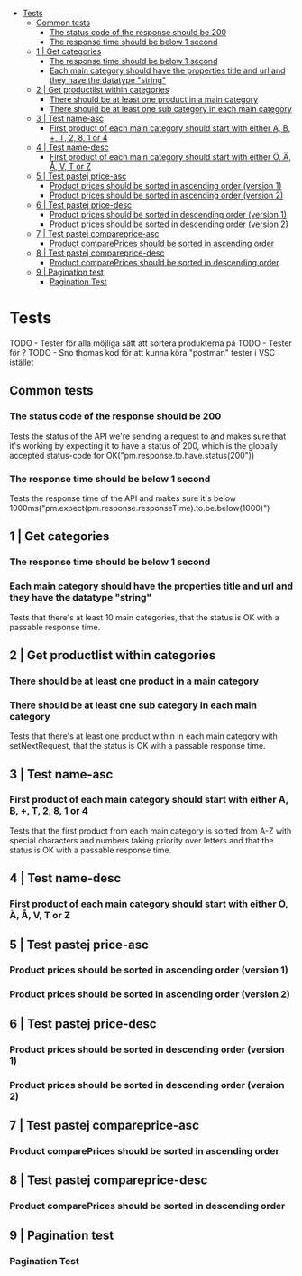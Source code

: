 
- [Tests](#tests)
  - [Common tests](#common-tests)
    - [The status code of the response should be 200](#the-status-code-of-the-response-should-be-200)
    - [The response time should be below 1 second](#the-response-time-should-be-below-1-second)
  - [1 | Get categories](#1--get-categories)
    - [The response time should be below 1 second](#the-response-time-should-be-below-1-second-1)
    - [Each main category should have the properties title and url and they have the datatype "string"](#each-main-category-should-have-the-properties-title-and-url-and-they-have-the-datatype-string)
  - [2 | Get productlist within categories](#2--get-productlist-within-categories)
    - [There should be at least one product in a main category](#there-should-be-at-least-one-product-in-a-main-category)
    - [There should be at least one sub category in each main category](#there-should-be-at-least-one-sub-category-in-each-main-category)
  - [3 | Test name-asc](#3--test-name-asc)
    - [First product of each main category should start with either A, B, +, T, 2, 8, 1 or 4](#first-product-of-each-main-category-should-start-with-either-a-b--t-2-8-1-or-4)
  - [4 | Test name-desc](#4--test-name-desc)
    - [First product of each main category should start with either Ö, Ä, Å, V, T or Z](#first-product-of-each-main-category-should-start-with-either-ö-ä-å-v-t-or-z)
  - [5 | Test pastej price-asc](#5--test-pastej-price-asc)
    - [Product prices should be sorted in ascending order (version 1)](#product-prices-should-be-sorted-in-ascending-order-version-1)
    - [Product prices should be sorted in ascending order (version 2)](#product-prices-should-be-sorted-in-ascending-order-version-2)
  - [6 | Test pastej price-desc](#6--test-pastej-price-desc)
    - [Product prices should be sorted in descending order (version 1)](#product-prices-should-be-sorted-in-descending-order-version-1)
    - [Product prices should be sorted in descending order (version 2)](#product-prices-should-be-sorted-in-descending-order-version-2)
  - [7 | Test pastej compareprice-asc](#7--test-pastej-compareprice-asc)
    - [Product comparePrices should be sorted in ascending order](#product-compareprices-should-be-sorted-in-ascending-order)
  - [8 | Test pastej compareprice-desc](#8--test-pastej-compareprice-desc)
    - [Product comparePrices should be sorted in descending order](#product-compareprices-should-be-sorted-in-descending-order)
  - [9 | Pagination test](#9--pagination-test)
    - [Pagination Test](#pagination-test)
# Tests
TODO - Tester för alla möjliga sätt att sortera produkterna på
TODO - Tester för ?
TODO - Sno thomas kod för att kunna köra "postman" tester i VSC istället
## Common tests
### The status code of the response should be 200
Tests the status of the API we're sending a request to and makes sure that it's working by expecting it to have a status of 200, which is the globally accepted status-code for OK("pm.response.to.have.status(200"))
### The response time should be below 1 second
Tests the response time of the API and makes sure it's below 1000ms("pm.expect(pm.response.responseTime).to.be.below(1000)")
## 1 | Get categories
### The response time should be below 1 second
### Each main category should have the properties title and url and they have the datatype "string"
Tests that there's at least 10 main categories, that the status is OK with a passable response time.

## 2 | Get productlist within categories
### There should be at least one product in a main category
### There should be at least one sub category in each main category
Tests that there's at least one product within in each main category with setNextRequest, that the status is OK with a passable response time.

## 3 | Test name-asc
### First product of each main category should start with either A, B, +, T, 2, 8, 1 or 4
Tests that the first product from each main category is sorted from A-Z with special characters and numbers taking priority over letters and that the status is OK with a passable response time.

## 4 | Test name-desc
### First product of each main category should start with either Ö, Ä, Å, V, T or Z

## 5 | Test pastej price-asc
### Product prices should be sorted in ascending order (version 1)
### Product prices should be sorted in ascending order (version 2)


## 6 | Test pastej price-desc
### Product prices should be sorted in descending order (version 1)
### Product prices should be sorted in descending order (version 2)

## 7 | Test pastej compareprice-asc
### Product comparePrices should be sorted in ascending order


## 8 | Test pastej compareprice-desc
### Product comparePrices should be sorted in descending order

## 9 | Pagination test
### Pagination Test



